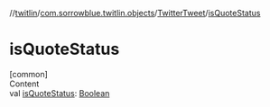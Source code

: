 //[twitlin](../../index.md)/[com.sorrowblue.twitlin.objects](../index.md)/[TwitterTweet](index.md)/[isQuoteStatus](is-quote-status.md)



# isQuoteStatus  
[common]  
Content  
val [isQuoteStatus](is-quote-status.md): [Boolean](https://kotlinlang.org/api/latest/jvm/stdlib/kotlin/-boolean/index.html)  




